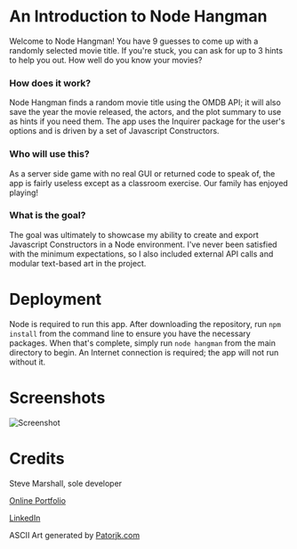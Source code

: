 # An Introduction to Node Hangman
Welcome to Node Hangman! You have 9 guesses to come up with a randomly selected movie title. If you're stuck, you can ask for up to 3 hints to help you out. How well do you know your movies?

### How does it work?
Node Hangman finds a random movie title using the OMDB API; it will also save the year the movie released, the actors, and the plot summary to use as hints if you need them. The app uses the Inquirer package for the user's options and is driven by a set of Javascript Constructors.

### Who will use this?
As a server side game with no real GUI or returned code to speak of, the app is fairly useless except as a classroom exercise. Our family has enjoyed playing!

### What is the goal?
The goal was ultimately to showcase my ability to create and export Javascript Constructors in a Node environment. I've never been satisfied with the minimum expectations, so I also included external API calls and modular text-based art in the project.

# Deployment
Node is required to run this app. After downloading the repository, run `npm install` from the command line to ensure you have the necessary packages. When that's complete, simply run `node hangman` from the main directory to begin. An Internet connection is required; the app will not run without it.

# Screenshots
![Screenshot](http://www.fullstacksteve.com/wp-content/uploads/2018/01/node-hangman-4.png)

# Credits
Steve Marshall, sole developer

[Online Portfolio](http://fullstacksteve.com/)

[LinkedIn](https://www.linkedin.com/in/sonoa/)

ASCII Art generated by [Patorjk.com](http://patorjk.com/software/taag/#p=display&f=Small&t=FullStackSteve)